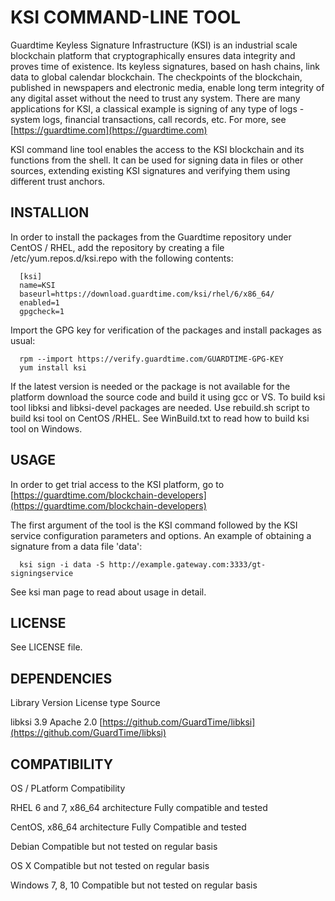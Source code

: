 # KSI COMMAND-LINE TOOL

Guardtime Keyless Signature Infrastructure (KSI) is an industrial scale
blockchain platform that cryptographically ensures data integrity and
proves time of existence. Its keyless signatures, based on hash chains,
link data to global calendar blockchain. The checkpoints of the blockchain,
published in newspapers and electronic media, enable long term integrity of
any digital asset without the need to trust any system. There are many
applications for KSI, a classical example is signing of any type of logs -
system logs, financial transactions, call records, etc. For more, see
[https://guardtime.com](https://guardtime.com)


KSI command line tool enables the access to the KSI blockchain and its
functions from the shell. It can be used for signing data in files or other
sources, extending existing KSI signatures and verifying them using different
trust anchors.


## INSTALLION

In order to install the packages from the Guardtime repository under CentOS /
RHEL, add the repository by creating a file /etc/yum.repos.d/ksi.repo with
the following contents:

```
  [ksi]
  name=KSI
  baseurl=https://download.guardtime.com/ksi/rhel/6/x86_64/
  enabled=1
  gpgcheck=1
```

Import the GPG key for verification of the packages and install packages as
usual:

```
  rpm --import https://verify.guardtime.com/GUARDTIME-GPG-KEY
  yum install ksi
```

If the latest version is needed or the package is not available for the
platform download the source code and build it using gcc or VS. To build
ksi tool libksi and libksi-devel packages are needed. Use rebuild.sh script
to build ksi tool on CentOS /RHEL. See WinBuild.txt to read how to build ksi
tool on Windows.

  
## USAGE

In order to get trial access to the KSI platform, go to
[https://guardtime.com/blockchain-developers](https://guardtime.com/blockchain-developers)


The first argument of the tool is the KSI command followed by the KSI service
configuration parameters and options. An example of obtaining a signature from
a data file 'data':

```
  ksi sign -i data -S http://example.gateway.com:3333/gt-signingservice
```

See ksi man page to read about usage in detail.


## LICENSE

See LICENSE file.


## DEPENDENCIES

Library   Version    License type  Source

libksi    3.9        Apache 2.0    [https://github.com/GuardTime/libksi](https://github.com/GuardTime/libksi)


## COMPATIBILITY

OS / PLatform                       Compatibility

RHEL 6 and 7, x86_64 architecture   Fully compatible and tested

CentOS, x86_64 architecture         Fully Compatible and tested

Debian                              Compatible but not tested on regular basis

OS X                                Compatible but not tested on regular basis

Windows 7, 8, 10                    Compatible but not tested on regular basis
